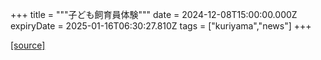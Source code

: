 +++
title = """子ども飼育員体験"""
date = 2024-12-08T15:00:00.000Z
expiryDate = 2025-01-16T06:30:27.810Z
tags = ["kuriyama","news"]
+++


[[source]](https://www.town.kuriyama.hokkaido.jp/site/shizen/29691.html)
